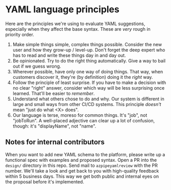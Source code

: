# YAML language principles

Here are the principles we're using to evaluate YAML suggestions, especially when they affect the base syntax.
These are *very* rough in priority order.

1. Make simple things simple, complex things possible.
Consider the new user and how they grow-up / level-up.
Don't forget the deep expert who has to read and write these things day in and day out.
2. Be opinionated.
Try to do the right thing automatically.
Give a way to bail out if we guess wrong.
3. Wherever possible, have only one way of doing things.
That way, when customers discover it, they're (by definition) doing it the *right* way.
4. Follow the principle of least surprise.
If you have to make a decision with no clear "right" answer, consider which way will be less surprising once learned.
That'll be easier to *remember*.
5. Understand what others chose to do and why.
Our system is different in large and small ways from other CI/CD systems.
This principle *doesn't* mean "just do what \<X\> does".
6. Our language is terse, moreso for common things.
It's "job", not "jobToRun".
A well-placed adjective can clear up a lot of confusion, though: it's "displayName", not "name".

## Notes for internal contributors

When you want to add new YAML schema to the platform, please write up a functional spec with examples and proposed syntax.
Open a PR into the `design/` directory in this repo.
Send mail to `azpipeyamlreview` with the PR number.
We'll take a look and get back to you with high-quality feedback within 5 business days.
This way we get both public and internal eyes on the proposal before it's implemented.
